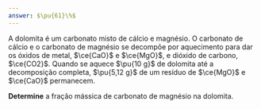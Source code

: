 ```yaml
---
answer: $\pu{61}\%$
---
```


A dolomita é um carbonato misto de cálcio e magnésio. O carbonato de cálcio e o carbonato de magnésio se decompõe por aquecimento para dar os óxidos de metal, $\ce{CaO}$ e $\ce{MgO}$, e dióxido de carbono, $\ce{CO2}$. Quando se aquece $\pu{10 g}$ de dolomita até a decomposição completa, $\pu{5,12 g}$ de um resíduo de $\ce{MgO}$ e $\ce{CaO}$ permanecem.

**Determine** a fração mássica de carbonato de magnésio na dolomita.
